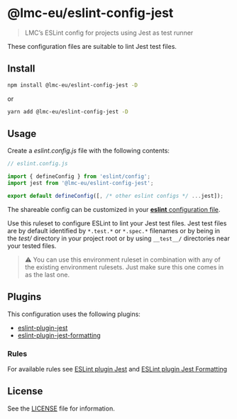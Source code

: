 # @lmc-eu/eslint-config-jest

> LMC’s ESLint config for projects using Jest as test runner

These configuration files are suitable to lint Jest test files.

## Install

```bash
npm install @lmc-eu/eslint-config-jest -D
```

or

```bash
yarn add @lmc-eu/eslint-config-jest -D
```

## Usage

Create a _eslint.config.js_ file with the following contents:

```js
// eslint.config.js

import { defineConfig } from 'eslint/config';
import jest from '@lmc-eu/eslint-config-jest';

export default defineConfig([, /* other eslint configs */ ...jest]);
```

The shareable config can be customized in your [**eslint** configuration file](https://eslint.org/docs/user-guide/configuring).

Use this ruleset to configure ESLint to lint your Jest test files. Jest test files are by default identified by `*.test.*` or `*.spec.*` filenames or by being in the _test/_ directory in your project root or by using `__test__/` directories near your tested files.

> ⚠️ You can use this environment ruleset in combination with any of the existing environment rulesets. Just make sure this one comes in as the last one.

## Plugins

This configuration uses the following plugins:

- [eslint-plugin-jest](https://github.com/jest-community/eslint-plugin-jest)
- [eslint-plugin-jest-formatting](https://github.com/dangreenisrael/eslint-plugin-jest-formatting)

### Rules

For available rules see [ESLint plugin Jest](https://github.com/jest-community/eslint-plugin-jest/tree/main/docs/rules) and [ESLint plugin Jest Formatting](https://github.com/dangreenisrael/eslint-plugin-jest-formatting/tree/master/docs/rules)

## License

See the [LICENSE](LICENSE) file for information.
